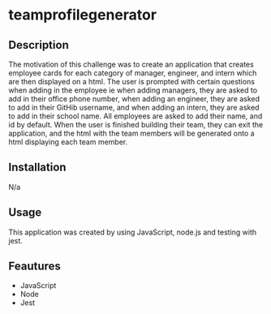 # teamprofilegenerator

## Description 
The motivation of this challenge was to create an application that creates employee cards for each category of manager, engineer, and intern which are then displayed on a html. The user is prompted with certain questions when adding in the employee ie when adding managers, they are asked to add in their office phone number, when adding an engineer, they are asked to add in their GitHib username, and when adding an intern, they are asked to add in their school name. All employees are asked to add their name, and id by default. 
When the user is finished building their team, they can exit the application, and the html with the team members will be generated onto a html displaying each team member. 

## Installation 
N/a


## Usage 
This application was created by using JavaScript, node.js and testing with jest. 



## Feautures 

- JavaScript
- Node
- Jest
